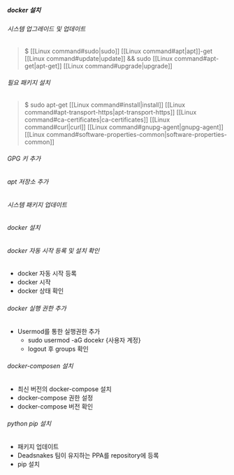 
##### docker 설치

###### 시스템 업그레이드 및 업데이트

> $ [[Linux command#sudo|sudo]] [[Linux command#apt|apt]]-get [[Linux command#update|update]] && sudo [[Linux command#apt-get|apt-get]] [[Linux command#upgrade|upgrade]]


###### 필요 패키지 설치

> $ sudo apt-get [[Linux command#install|install]] [[Linux command#apt-transport-https|apt-transport-https]] [[Linux command#ca-certificates|ca-certificates]] [[Linux command#curl|curl]] [[Linux command#gnupg-agent|gnupg-agent]] [[Linux command#software-properties-common|software-properties-common]]

###### GPG 키 추가

###### apt 저장소 추가

###### 시스템 패키지 업데이트

###### docker 설치

###### docker 자동 시작 등록 및 설치 확인

- docker 자동 시작 등록
- docker 시작
- docker 상태 확인
###### docker 실행 권한 추가

- Usermod를 통한 실행권한 추가
	- sudo usermod -aG docekr {사용자 계정}
	- logout 후 groups 확인

###### docker-composen 설치

- 최신 버전의 docker-compose 설치
- docker-compose 권한 설정
- docker-compose 버전 확인

###### python pip 설치

- 패키지 업데이트
- Deadsnakes 팀이 유지하는 PPA를 repository에 등록
- pip 설치
